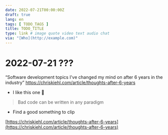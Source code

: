```yaml
---
date: 2022-07-21T00:00:00Z
draft: true
lang: en
tags: [ TODO_TAGS ]
title: TODO_TITLE
type: link # image quote video text audio chat
via: "[Who](http://example.com)"
---
```



# 2022-07-21 ???


“Software development topics I've changed my mind on after 6 years in the industry”
https://chriskiehl.com/article/thoughts-after-6-years

* I like this one 💯 

> Bad code can be written in any paradigm

* Find a good something to clip

[https://chriskiehl.com/article/thoughts-after-6-years](https://chriskiehl.com/article/thoughts-after-6-years)

